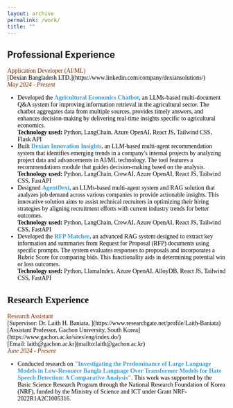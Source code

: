 ```yaml
---
layout: archive
permalink: /work/
title: ""
---
```


## Professional Experience
<!-- Senior Lecturer -->
<span style="font-family:Trebuchet MS; color:black;">
<span style="color:#6E2C00">Application Developer (AI/ML)</span><br/>
[Dexian Bangladesh LTD.](https://www.linkedin.com/company/dexiansolutions/)<br/> 
<span style="color:#6E2C00"><em>May 2024 - Present</em></span> 

<ul style="font-family:Trebuchet MS; color:black;"> 
<li>Developed the <b style="color:#389EDA">Agricultural Economics Chatbot</b>, an LLMs-based multi-document Q&A system for improving information retrieval in the agricultural sector. The chatbot aggregates data from multiple sources, provides timely answers, and enhances decision-making by delivering real-time insights specific to agricultural economics. 
<br>
<b>Technology used:</b> Python, LangChain, Azure OpenAI, React JS, Tailwind CSS, Flask API 
</li> 
<li>Built <b style="color:#389EDA">Dexian Innovation Insights</b>, an LLM-based multi-agent recommendation system that identifies emerging trends in a company's internal projects by analyzing project data and advancements in AI/ML technology. The tool features a recommendations module that guides decision-making based on the analysis. 
<br>
<b>Technology used:</b> Python, LangChain, CrewAI, Azure OpenAI, React JS, Tailwind CSS, FastAPI</li> 
<li>Designed <b style="color:#389EDA">AgentDexi</b>, an LLMs-based multi-agent system and RAG solution that analyzes job demand across various companies to provide actionable insights. This innovative solution aims to assist technical recruiters in optimizing their hiring strategies by aligning recruitment efforts with current industry trends for better outcomes. 
<br>
<b>Technology used:</b> Python, LangChain, CrewAI, Azure OpenAI, React JS, Tailwind CSS, FastAPI</li> 

<li>Developed the <b style="color:#389EDA">RFP Matcher</b>, an advanced RAG system designed to extract key information and summaries from Request for Proposal (RFP) documents using specific prompts. The system evaluates responses to proposals and incorporates a Rubric Score for comparing bids. This functionality aids in determining potential win or loss outcomes. 
<br>
<b>Technology used:</b> Python, LlamaIndex, Azure OpenAI, AlloyDB, React JS, Tailwind CSS, FastAPI</li> 
</ul>



## Research Experience 
<span style="font-family:Trebuchet MS; color:black;">
<span style="color:#6E2C00">Research Assistant</span><br/>
[Supervisor: Dr. Laith H. Baniata, ](https://www.researchgate.net/profile/Laith-Baniata)<br/>
[Assistant Professor, Gachon University, South Korea](https://www.gachon.ac.kr/sites/eng/index.do/)<br/>
[Email: laith@gachon.ac.kr](mailto:laith@gachon.ac.kr)<br/>
<span style="color:#6E2C00"><em>June 2024 - Present</em></span>
<ul style="font-family:Trebuchet MS; color:black;">
<li> Conducted research on <b style="color:#389EDA">"Investigating the Predominance of Large Language Models in Low-Resource Bangla Language Over Transformer Models for Hate Speech Detection: A Comparative Analysis"</b>. This work was supported by the Basic Science Research Program through the National Research Foundation of Korea (NRF), funded by the Ministry of Science and ICT under Grant NRF-2022R1A2C1005316. </li> 
</ul>
